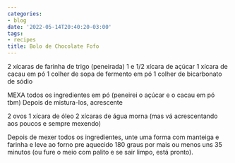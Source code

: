 ```yaml
---
categories:
- blog
date: '2022-05-14T20:40:20-03:00'
tags:
- recipes
title: Bolo de Chocolate Fofo
---
```


2 xícaras de farinha de trigo (peneirada)
1 e 1/2 xícara de açúcar
1 xícara de cacau em pó
1 colher de sopa de fermento em pó
1 colher de bicarbonato de sódio

MEXA todos os ingredientes em pó (peneirei o açúcar e o cacau em pó tbm)
Depois de mistura-los, acrescente

2 ovos
1 xícara de óleo
2 xícaras de água morna (mas vá acrescentando aos poucos e sempre mexendo)

Depois de mexer todos os ingredientes, unte uma forma com manteiga e farinha e leve ao forno pre aquecido 180 graus por mais ou menos uns 35 minutos (ou fure o meio com palito e se sair limpo, está pronto).
